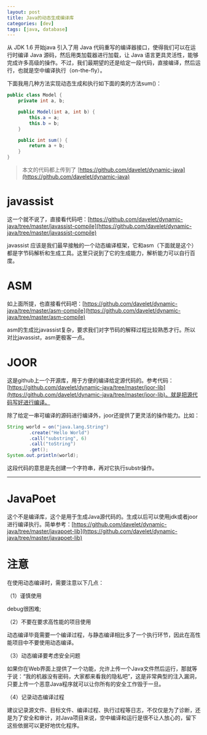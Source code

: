 ```yaml
---
layout: post
title: Java的动态生成编译库
categories: [dev]
tags: [java, database]
---
```

从 JDK 1.6 开始java 引入了用 Java 代码重写的编译器接口，使得我们可以在运行时编译 Java 源码，然后用类加载器进行加载，让 Java 语言更具灵活性，能够完成许多高级的操作。不过，我们最期望的还是给定一段代码，直接编译，然后运行，也就是空中编译执行（on-the-fly）。

下面我用几种方法实现动态生成和执行如下面的类的方法sum()：
```java 
public class Model {
    private int a, b;

    public Model(int a, int b) {
        this.a = a;
        this.b = b;
    }

    public int sum() {
        return a + b;
    }
}
```

> 本文的代码都上传到了 [https://github.com/davelet/dynamic-java](https://github.com/davelet/dynamic-java)


# javassist
这一个就不说了，直接看代码吧：[https://github.com/davelet/dynamic-java/tree/master/javassist-compile](https://github.com/davelet/dynamic-java/tree/master/javassist-compile)

javassist 应该是我们最早接触的一个动态编译框架，它和asm（下面就是这个）都是字节码解析和生成工具。这里只说到了它的生成能力，解析能力可以自行百度。

# ASM
如上面所提，也直接看代码吧：[https://github.com/davelet/dynamic-java/tree/master/asm-compile](https://github.com/davelet/dynamic-java/tree/master/asm-compile)

asm的生成比javassist复杂，要求我们对字节码的解释过程比较熟悉才行。所以对比javassist，asm更极客一点。

# JOOR
这是github上一个开源库，用于方便的编译给定源代码的。参考代码：[https://github.com/davelet/dynamic-java/tree/master/joor-lib](https://github.com/davelet/dynamic-java/tree/master/joor-lib)。就是把源代码写好进行编译。

除了给定一串可编译的源码进行编译外，joor还提供了更灵活的操作能力。比如：

```java
String world = on("java.lang.String")
        .create("Hello World")
        .call("substring", 6)
        .call("toString")
        .get();
System.out.println(world);
```
这段代码的意思是先创建一个字符串，再对它执行substr操作。

---
# JavaPoet
这个不是编译库，这个是用于生成Java源代码的。生成以后可以使用jdk或者joor进行编译执行。简单参考：[https://github.com/davelet/dynamic-java/tree/master/javapoet-lib](https://github.com/davelet/dynamic-java/tree/master/javapoet-lib)

# 注意
在使用动态编译时，需要注意以下几点：

（1）谨慎使用

debug很困难;

（2）不要在要求高性能的项目使用

动态编译毕竟需要一个编译过程，与静态编译相比多了一个执行环节，因此在高性能项目中不要使用动态编译。

（3）动态编译要考虑安全问题

如果你在Web界面上提供了一个功能，允许上传一个Java文件然后运行，那就等于说：“我的机器没有密码，大家都来看我的隐私吧”，这是非常典型的注入漏洞，只要上传一个恶意Java程序就可以让你所有的安全工作毁于一旦。

（4）记录动态编译过程

建议记录源文件、目标文件、编译过程、执行过程等日志，不仅仅是为了诊断，还是为了安全和审计，对Java项目来说，空中编译和运行是很不让人放心的，留下这些依据可以更好地优化程序。
